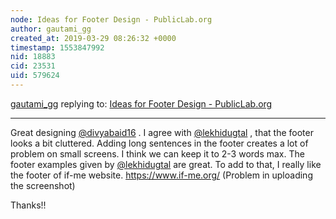 ```yaml
---
node: Ideas for Footer Design - PublicLab.org
author: gautami_gg
created_at: 2019-03-29 08:26:32 +0000
timestamp: 1553847992
nid: 18883
cid: 23531
uid: 579624
---
```




[gautami_gg](../profile/gautami_gg) replying to: [Ideas for Footer Design - PublicLab.org](../notes/divyabaid16/03-28-2019/ideas-for-footer-design-publiclab-org)

----
Great designing [@divyabaid16](/profile/divyabaid16) .
I agree with [@lekhidugtal](/profile/lekhidugtal) , that the footer looks a bit cluttered. Adding long sentences in the footer creates a lot of problem on small screens. I think we can keep it to 2-3 words max. 
The footer examples given by [@lekhidugtal](/profile/lekhidugtal) are great. To add to that, I really like the footer of if-me website. 
https://www.if-me.org/
(Problem in uploading the screenshot) 

Thanks!!

